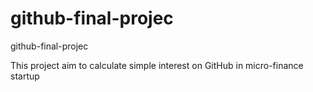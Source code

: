 # github-final-projec
github-final-projec

This project aim to calculate simple interest on GitHub in micro-finance startup 
